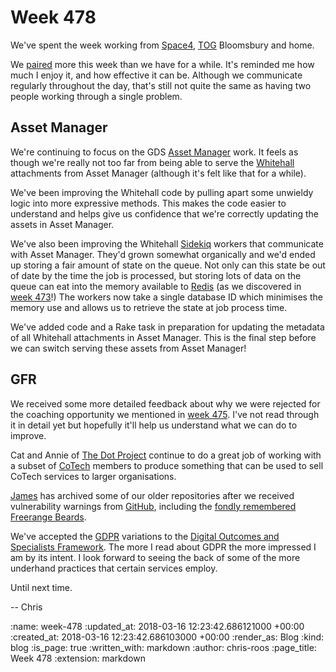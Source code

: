 Week 478
========

We've spent the week working from [Space4][space4], [TOG][the-office-group] Bloomsbury and home.

We [paired][pair-programming] more this week than we have for a while. It's reminded me how much I enjoy it, and how effective it can be. Although we communicate regularly throughout the day, that's still not quite the same as having two people working through a single problem.

## Asset Manager

We're continuing to focus on the GDS [Asset Manager][asset-manager] work. It feels as though we're really not too far from being able to serve the [Whitehall][whitehall] attachments from Asset Manager (although it's felt like that for a while).

We've been improving the Whitehall code by pulling apart some unwieldy logic into more expressive methods. This makes the code easier to understand and helps give us confidence that we're correctly updating the assets in Asset Manager.

We've also been improving the Whitehall [Sidekiq][sidekiq] workers that communicate with Asset Manager. They'd grown somewhat organically and we'd ended up storing a fair amount of state on the queue. Not only can this state be out of date by the time the job is processed, but storing lots of data on the queue can eat into the memory available to [Redis][redis] (as we discovered in [week 473][week-473-gds]!) The workers now take a single database ID which minimises the memory use and allows us to retrieve the state at job process time.

We've added code and a Rake task in preparation for updating the metadata of all Whitehall attachments in Asset Manager. This is the final step before we can switch serving these assets from Asset Manager!

## GFR

We received some more detailed feedback about why we were rejected for the coaching opportunity we mentioned in [week 475][week-475]. I've not read through it in detail yet but hopefully it'll help us understand what we can do to improve.

Cat and Annie of [The Dot Project][the-dot-project] continue to do a great job of working with a subset of [CoTech][co-tech] members to produce something that can be used to sell CoTech services to larger organisations.

[James][james-mead] has archived some of our older repositories after we received vulnerability warnings from [GitHub][github], including the [fondly remembered Freerange Beards][freerange-beards-tweet].

We've accepted the [GDPR][gdpr] variations to the [Digital Outcomes and Specialists Framework][digital-outcomes-and-specialists]. The more I read about GDPR the more impressed I am by its intent. I look forward to seeing the back of some of the more underhand practices that certain services employ.

Until next time.

-- Chris

[asset-manager]: https://github.com/alphagov/asset-manager
[co-tech]: https://www.coops.tech/
[digital-outcomes-and-specialists]: https://digitalmarketplace.blog.gov.uk/2015/12/07/digital-outcomes-and-specialists-is-open-for-applications/
[freerange-beards-tweet]: https://twitter.com/freerange/status/974023264682078208
[gdpr]: https://en.wikipedia.org/wiki/General_Data_Protection_Regulation
[github]: https://www.github.com/
[james-mead]: /james-mead
[pair-programming]: http://en.wikipedia.org/wiki/Pair_programming
[redis]: https://redis.io/
[sidekiq]: http://sidekiq.org/
[space4]: http://space4.tech
[the-dot-project]: http://www.thedotproject.co/
[the-office-group]: http://www.theofficegroup.co.uk/
[week-473-gds]: /week-473#gds
[week-475]: /week-475
[whitehall]: http://github.com/alphagov/whitehall

:name: week-478
:updated_at: 2018-03-16 12:23:42.686121000 +00:00
:created_at: 2018-03-16 12:23:42.686103000 +00:00
:render_as: Blog
:kind: blog
:is_page: true
:written_with: markdown
:author: chris-roos
:page_title: Week 478
:extension: markdown
